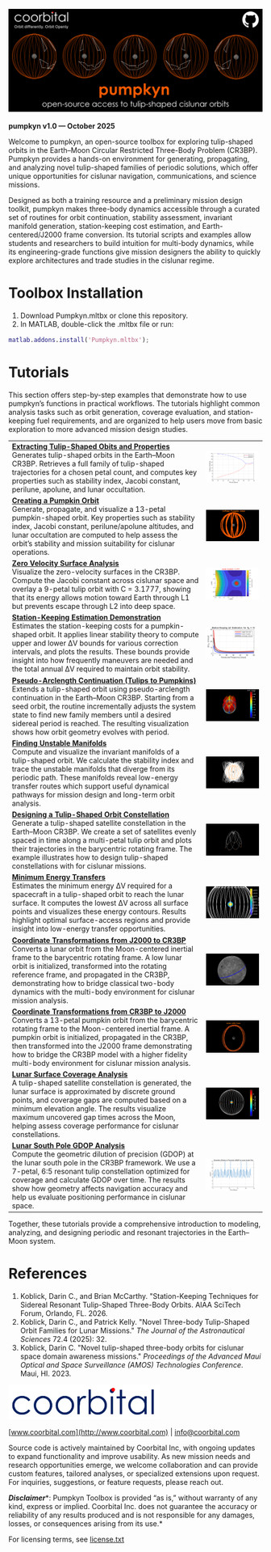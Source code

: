

![image_0.png](./GettingStarted_media/image_0.png)


**pumpkyn v1.0 — October 2025**


Welcome to pumpkyn, an open\-source toolbox for exploring tulip\-shaped orbits in the Earth–Moon Circular Restricted Three\-Body Problem (CR3BP). Pumpkyn provides a hands\-on environment for generating, propagating, and analyzing novel tulip\-shaped families of periodic solutions, which offer unique opportunities for cislunar navigation, communications, and science missions.


Designed as both a training resource and a preliminary mission design toolkit, pumpkyn makes  three\-body dynamics accessible through a curated set of routines for orbit continuation, stability assessment, invariant manifold generation, station\-keeping cost estimation, and Earth\-centered/J2000 frame conversion. Its tutorial scripts and examples allow students and researchers to build intuition for multi\-body dynamics, while its engineering\-grade functions give mission designers the ability to quickly explore architectures and trade studies in the cislunar regime.

# Toolbox Installation
1.  Download Pumpkyn.mltbx or clone this repository.
2. In MATLAB, double\-click the .mltbx file or run:
```matlab
matlab.addons.install('Pumpkyn.mltbx');
```
# Tutorials

This section offers step\-by\-step examples that demonstrate how to use pumpkyn’s functions in practical workflows. The tutorials highlight common analysis tasks such as orbit generation, coverage evaluation, and station\-keeping fuel requirements, and are organized to help users move from basic exploration to more advanced mission design studies.

|||
| :-- | :-- |
| [**Extracting Tulip\-Shaped Obits and Properties**](./doc/md/intro_tulip.md) <br> Generates tulip\-shaped orbits in the Earth–Moon CR3BP. Retrieves a full family of tulip\-shaped trajectories for a chosen petal count, and computes key properties such as stability index, Jacobi constant, perilune, apolune, and lunar occultation.   | ![image_1.png](./GettingStarted_media/image_1.png)   |
| [**Creating a Pumpkin Orbit**](./doc/md/intro_pumpkyn.md) <br> Generate, propagate, and visualize a 13\-petal pumpkin\-shaped orbit. Key properties such as stability index, Jacobi constant, perilune/apolune altitudes, and lunar occultation are computed to help assess the orbit’s stability and mission suitability for cislunar operations.  | ![image_2.png](./GettingStarted_media/image_2.png)   |
| [**Zero Velocity Surface Analysis**](./doc/md/zeroVelocity.md) <br> Visualize the zero\-velocity surfaces in the CR3BP. Compute the Jacobi constant across cislunar space and overlay a 9\-petal tulip orbit with C = 3.1777, showing that its energy allows motion toward Earth through L1 but prevents escape through L2 into deep space.  | ![image_3.png](./GettingStarted_media/image_3.png)   |
| [**Station\-Keeping Estimation Demonstration**](./doc/md/stationKeepingEst.md) <br> Estimates the station\-keeping costs for a pumpkin\-shaped orbit. It applies linear stability theory to compute upper and lower ΔV bounds for various correction intervals, and plots the results. These bounds provide insight into how frequently maneuvers are needed and the total annual ΔV required to maintain orbit stability.  | ![image_4.png](./GettingStarted_media/image_4.png)   |
| [**Pseudo\-Arclength Continuation (Tulips to Pumpkins)**](./doc/md/tulipContinuation.md) <br> Extends a tulip\-shaped orbit using pseudo\-arclength continuation in the Earth–Moon CR3BP. Starting from a seed orbit, the routine incrementally adjusts the system state to find new family members until a desired sidereal period is reached. The resulting visualization shows how orbit geometry evolves with period.  | ![image_5.png](./GettingStarted_media/image_5.png)   |
| [**Finding Unstable Manifolds**](./doc/md/manifolds.md) <br> Compute and visualize the invariant manifolds of a tulip\-shaped orbit. We calculate the stability index and trace the unstable manifolds that diverge from its periodic path. These manifolds reveal low\-energy transfer routes which support useful dynamical pathways for mission design and long\-term orbit analysis.  | ![image_6.png](./GettingStarted_media/image_6.png)   |
| [**Designing a Tulip\-Shaped Orbit Constellation**](./doc/md/intro_constellation.md) <br> Generate a tulip\-shaped satellite constellation in the Earth–Moon CR3BP. We create a set of satellites evenly spaced in time along a multi\-petal tulip orbit and plots their trajectories in the barycentric rotating frame. The example illustrates how to design tulip\-shaped constellations with for cislunar missions.  | ![image_7.png](./GettingStarted_media/image_7.png)   |
| [**Minimum Energy Transfers**](./doc/md/minEnergy.md) <br> Estimates the minimum energy ΔV required for a spacecraft in a tulip\-shaped orbit to reach the lunar surface. It computes the lowest ΔV across all surface points and visualizes these energy contours. Results highlight optimal surface\-access regions and provide insight into low\-energy transfer opportunities.  | ![image_8.png](./GettingStarted_media/image_8.png)   |
| [**Coordinate Transformations from J2000 to CR3BP**](./doc/md/j2k2cr3bp.md) <br> Converts a lunar orbit from the Moon\-centered inertial frame to the barycentric rotating frame. A low lunar orbit is initialized, transformed into the rotating reference frame, and propagated in the CR3BP, demonstrating how to bridge classical two\-body dynamics with the multi\-body environment for cislunar mission analysis.  | ![image_9.png](./GettingStarted_media/image_9.png)   |
| [**Coordinate Transformations from CR3BP to J2000**](./doc/md/cr3bp2j2k.md) <br> Converts a 13\-petal pumpkin orbit from the barycentric rotating frame to the Moon\-centered inertial frame. A pumpkin orbit is initialized, propagated in the CR3BP, then transformed into the J2000 frame demonstrating how to bridge the CR3BP model with a higher fidelity multi\-body environment for cislunar mission analysis.  | ![image_10.png](./GettingStarted_media/image_10.png)   |
| [**Lunar Surface Coverage Analysis**](./doc/md/surfCoverage.md) <br> A tulip\-shaped satellite constellation is generated, the lunar surface is approximated by discrete ground points, and coverage gaps are computed based on a minimum elevation angle. The results visualize maximum uncovered gap times across the Moon, helping assess coverage performance for cislunar constellations.  | ![image_11.png](./GettingStarted_media/image_11.png)   |
| [**Lunar South Pole GDOP Analysis**](./doc/md/intro_gdop.md) <br> Compute the geometric dilution of precision (GDOP) at the lunar south pole in the CR3BP framework. We use a 7\-petal, 6:5 resonant tulip constellation optimized for coverage and calculate GDOP over time. The results show how geometry affects navigation accuracy and help us evaluate positioning performance in cislunar space.  | ![image_12.png](./GettingStarted_media/image_12.png)   |


Together, these tutorials provide a comprehensive introduction to modeling, analyzing, and designing periodic and resonant trajectories in the Earth–Moon system.

# References
1.  Koblick, Darin C., and Brian McCarthy. "Station\-Keeping Techniques for Sidereal Resonant Tulip\-Shaped Three\-Body Orbits. AIAA SciTech Forum, Orlando, FL. 2026.
2. Koblick, Darin C., and Patrick Kelly. "Novel Three\-body Tulip\-Shaped Orbit Families for Lunar Missions." *The Journal of the Astronautical Sciences* 72.4 (2025): 32.
3. Koblick, Darin C. "Novel tulip\-shaped three\-body orbits for cislunar space domain awareness missions." *Proceedings of the Advanced Maui Optical and Space Surveillance (AMOS) Technologies Conference*. Maui, HI. 2023.


<img src="./GettingStarted_media/image_13.png" width="300">

[www.coorbital.com](http://www.coorbital.com) | [info@coorbital.com](mailto:info@coorbital.com)


Source code is actively maintained by Coorbital Inc, with ongoing updates to expand functionality and improve usability. As new mission needs and research opportunities emerge, we welcome collaboration and can provide custom features, tailored analyses, or specialized extensions upon request. For inquiries, suggestions, or feature requests, please reach out.


***Disclaimer****: Pumpkyn Toolbox is provided “as is,” without warranty of any kind, express or implied. Coorbital Inc. does not guarantee the accuracy or reliability of any results produced and is not responsible for any damages, losses, or consequences arising from its use.*


For licensing terms, see [license.txt](../license.txt)

